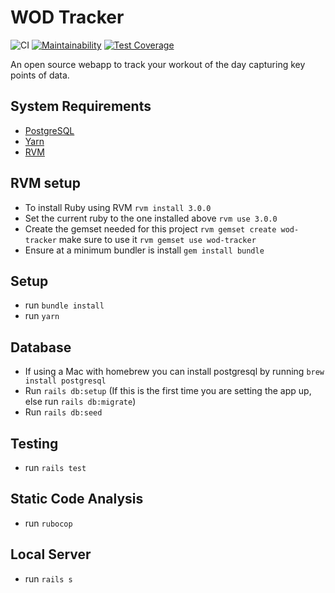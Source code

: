 WOD Tracker
===========
![CI](https://github.com/Yanchek99/wod-tracker/workflows/CI/badge.svg)
[![Maintainability](https://api.codeclimate.com/v1/badges/ae3a8c6f161636552525/maintainability)](https://codeclimate.com/github/Yanchek99/wod-tracker/maintainability)
[![Test Coverage](https://api.codeclimate.com/v1/badges/ae3a8c6f161636552525/test_coverage)](https://codeclimate.com/github/Yanchek99/wod-tracker/test_coverage)

An open source webapp to track your workout of the day capturing key points of data.

## System Requirements
- [PostgreSQL](https://www.postgresql.org)
- [Yarn](https://yarnpkg.com/en/)
- [RVM](https://rvm.io)

## RVM setup
- To install Ruby using RVM `rvm install 3.0.0`
- Set the current ruby to the one installed above `rvm use 3.0.0`
- Create the gemset needed for this project `rvm gemset create wod-tracker` make sure to use it `rvm gemset use wod-tracker`
- Ensure at a minimum bundler is install `gem install bundle`

## Setup
- run `bundle install`
- run `yarn`

## Database
- If using a Mac with homebrew you can install postgresql by running `brew install postgresql`
- Run `rails db:setup` (If this is the first time you are setting the app up, else run `rails db:migrate`)
- Run `rails db:seed`

## Testing
- run `rails test`

## Static Code Analysis
- run `rubocop`

## Local Server
- run `rails s`

